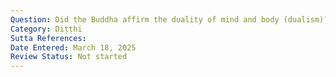 ```yaml
---
Question: Did the Buddha affirm the duality of mind and body (dualism)?
Category: Diṭṭhi
Sutta References:
Date Entered: March 18, 2025
Review Status: Not started
---
```

